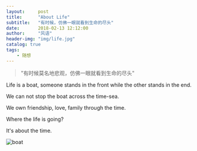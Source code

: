 ```yaml
---
layout:     post
title:      "About Life"
subtitle:   "有时候，仿佛一眼就看到生命的尽头"
date:       2018-02-13 12:12:00
author:     "风语"
header-img: "img/life.jpg"
catalog: true
tags:
    - 随想
---
```


> "有时候莫名地悲观，仿佛一眼就看到生命的尽头"


Life is a boat, someone stands in the front while the other stands in the end.

We can not stop the boat across the time-sea.

We own friendship, love, family through the time.

Where the life is going?

It's about the time.


![boat](https://givemeablock.github.io/img/boat.jpg)
